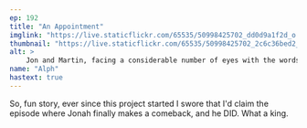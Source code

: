 ```yaml
---
ep: 192
title: "An Appointment"
imglink: "https://live.staticflickr.com/65535/50998425702_dd0d9a1f2d_o.jpg"
thumbnail: "https://live.staticflickr.com/65535/50998425702_2c6c36bed2_q.jpg"
alt: >
    Jon and Martin, facing a considerable number of eyes with the words “Do you have an appointment?&quot; over the top.
name: "Alph"
hastext: true
---
```

So, fun story, ever since this project started I swore that I'd claim the episode where Jonah finally makes a comeback, and he DID. What a king. 